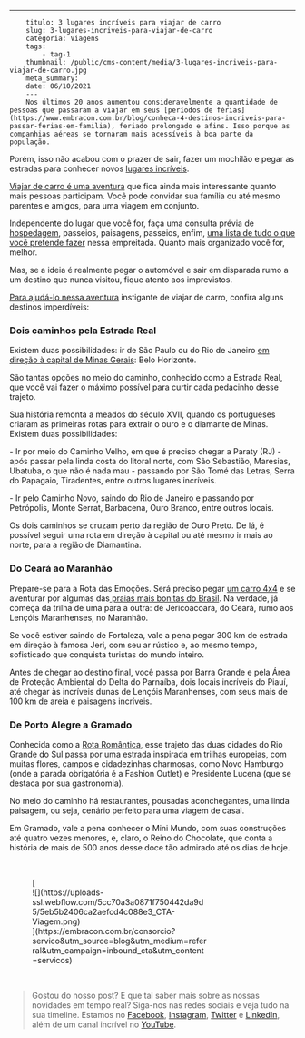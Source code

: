 ---
        titulo: 3 lugares incríveis para viajar de carro
        slug: 3-lugares-incriveis-para-viajar-de-carro
        categoria: Viagens
        tags:
            - tag-1
        thumbnail: /public/cms-content/media/3-lugares-incriveis-para-viajar-de-carro.jpg
        meta_summary: 
        date: 06/10/2021
        ---
        Nos últimos 20 anos aumentou consideravelmente a quantidade de pessoas que passaram a viajar em seus [períodos de férias](https://www.embracon.com.br/blog/conheca-4-destinos-incriveis-para-passar-ferias-em-familia), feriado prolongado e afins. Isso porque as companhias aéreas se tornaram mais acessíveis à boa parte da população.

Porém, isso não acabou com o prazer de sair, fazer um mochilão e pegar as estradas para conhecer novos [lugares incríveis](https://www.embracon.com.br/blog/top-5-destinos-de-ferias-escolha-sua-proxima-viagem-pelo-brasil).

[Viajar de carro é uma aventura](https://www.embracon.com.br/blog/saiba-o-que-considerar-para-escolher-o-carro-ideal) que fica ainda mais interessante quanto mais pessoas participam. Você pode convidar sua família ou até mesmo parentes e amigos, para uma viagem em conjunto.

Independente do lugar que você for, faça uma consulta prévia de [hospedagem](https://www.embracon.com.br/blog/como-fazer-uma-reserva-de-hotel-sem-erros), passeios, paisagens, passeios, enfim, [uma lista de tudo o que você pretende fazer](https://www.embracon.com.br/blog/saiba-como-montar-um-roteiro-de-viagem-em-7-passos) nessa empreitada. Quanto mais organizado você for, melhor.

Mas, se a ideia é realmente pegar o automóvel e sair em disparada rumo a um destino que nunca visitou, fique atento aos imprevistos.

[Para ajudá-lo nessa aventura](https://www.embracon.com.br/blog/saiba-como-montar-um-roteiro-de-viagem-em-7-passos) instigante de viajar de carro, confira alguns destinos imperdíveis:

### Dois caminhos pela Estrada Real

Existem duas possibilidades: ir de São Paulo ou do Rio de Janeiro [em direção à capital de Minas Gerais](https://www.embracon.com.br/blog/4-roteiros-de-viagem-em-minas-gerais): Belo Horizonte.

São tantas opções no meio do caminho, conhecido como a Estrada Real, que você vai fazer o máximo possível para curtir cada pedacinho desse trajeto.

Sua história remonta a meados do século XVII, quando os portugueses criaram as primeiras rotas para extrair o ouro e o diamante de Minas. Existem duas possibilidades:

\- Ir por meio do Caminho Velho, em que é preciso chegar a Paraty (RJ) - após passar pela linda costa do litoral norte, com São Sebastião, Maresias, Ubatuba, o que não é nada mau - passando por São Tomé das Letras, Serra do Papagaio, Tiradentes, entre outros lugares incríveis.

\- Ir pelo Caminho Novo, saindo do Rio de Janeiro e passando por Petrópolis, Monte Serrat, Barbacena, Ouro Branco, entre outros locais.

Os dois caminhos se cruzam perto da região de Ouro Preto. De lá, é possível seguir uma rota em direção à capital ou até mesmo ir mais ao norte, para a região de Diamantina.

### Do Ceará ao Maranhão

Prepare-se para a Rota das Emoções. Será preciso pegar [um carro 4x4](https://www.embracon.com.br/blog/entenda-como-funciona-um-carro-com-motor-turbo) e se aventurar por algumas das[ praias mais bonitas do Brasil](https://www.embracon.com.br/blog/conheca-4-destinos-incriveis-para-passar-ferias-em-familia). Na verdade, já começa da trilha de uma para a outra: de Jericoacoara, do Ceará, rumo aos Lençóis Maranhenses, no Maranhão.

Se você estiver saindo de Fortaleza, vale a pena pegar 300 km de estrada em direção à famosa Jeri, com seu ar rústico e, ao mesmo tempo, sofisticado que conquista turistas do mundo inteiro.

Antes de chegar ao destino final, você passa por Barra Grande e pela Área de Proteção Ambiental do Delta do Parnaíba, dois locais incríveis do Piauí, até chegar às incríveis dunas de Lençóis Maranhenses, com seus mais de 100 km de areia e paisagens incríveis.

### De Porto Alegre a Gramado

Conhecida como a [Rota Romântica](https://www.embracon.com.br/blog/5-dicas-incriveis-para-planejar-uma-viagem-romantica), esse trajeto das duas cidades do Rio Grande do Sul passa por uma estrada inspirada em trilhas europeias, com muitas flores, campos e cidadezinhas charmosas, como Novo Hamburgo (onde a parada obrigatória é a Fashion Outlet) e Presidente Lucena (que se destaca por sua gastronomia).

No meio do caminho há restaurantes, pousadas aconchegantes, uma linda paisagem, ou seja, cenário perfeito para uma viagem de casal.

Em Gramado, vale a pena conhecer o Mini Mundo, com suas construções até quatro vezes menores, e, claro, o Reino do Chocolate, que conta a história de mais de 500 anos desse doce tão admirado até os dias de hoje.

‍

<figure class="w-richtext-figure-type-image w-richtext-align-center" style="max-width:310px">[<div>![](https://uploads-ssl.webflow.com/5cc70a3a0871f750442da9d5/5eb5b2406ca2aefcd4c088e3_CTA-Viagem.png)</div>](https://embracon.com.br/consorcio?servico&utm_source=blog&utm_medium=referral&utm_campaign=inbound_cta&utm_content=servicos)</figure>‍

> Gostou do nosso post? E que tal saber mais sobre as nossas novidades em tempo real? Siga-nos nas redes sociais e veja tudo na sua timeline. Estamos no [Facebook](https://www.facebook.com/embracon/), [Instagram](https://www.instagram.com/embraconoficial/), [Twitter](https://twitter.com/embracon) e [LinkedIn](https://www.linkedin.com/company/1018875/), além de um canal incrível no [YouTube](https://www.youtube.com/channel/UCL-Y0mv9zc73Iek48NLUBzQ).

‍
        